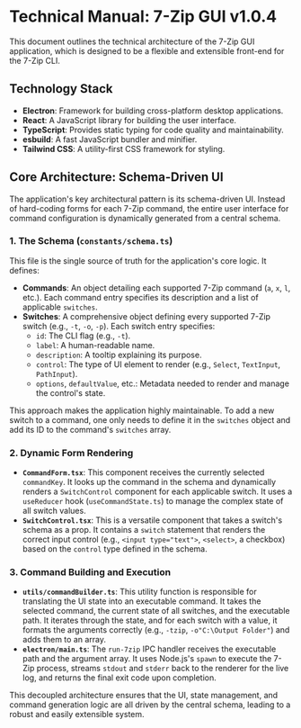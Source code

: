 # Technical Manual: 7-Zip GUI v1.0.4

This document outlines the technical architecture of the 7-Zip GUI application, which is designed to be a flexible and extensible front-end for the 7-Zip CLI.

## Technology Stack

- **Electron**: Framework for building cross-platform desktop applications.
- **React**: A JavaScript library for building the user interface.
- **TypeScript**: Provides static typing for code quality and maintainability.
- **esbuild**: A fast JavaScript bundler and minifier.
- **Tailwind CSS**: A utility-first CSS framework for styling.

## Core Architecture: Schema-Driven UI

The application's key architectural pattern is its schema-driven UI. Instead of hard-coding forms for each 7-Zip command, the entire user interface for command configuration is dynamically generated from a central schema.

### 1. The Schema (`constants/schema.ts`)

This file is the single source of truth for the application's core logic. It defines:
- **Commands**: An object detailing each supported 7-Zip command (`a`, `x`, `l`, etc.). Each command entry specifies its description and a list of applicable `switches`.
- **Switches**: A comprehensive object defining every supported 7-Zip switch (e.g., `-t`, `-o`, `-p`). Each switch entry specifies:
    - `id`: The CLI flag (e.g., `-t`).
    - `label`: A human-readable name.
    - `description`: A tooltip explaining its purpose.
    - `control`: The type of UI element to render (e.g., `Select`, `TextInput`, `PathInput`).
    - `options`, `defaultValue`, etc.: Metadata needed to render and manage the control's state.

This approach makes the application highly maintainable. To add a new switch to a command, one only needs to define it in the `switches` object and add its ID to the command's `switches` array.

### 2. Dynamic Form Rendering

- **`CommandForm.tsx`**: This component receives the currently selected `commandKey`. It looks up the command in the schema and dynamically renders a `SwitchControl` component for each applicable switch. It uses a `useReducer` hook (`useCommandState.ts`) to manage the complex state of all switch values.
- **`SwitchControl.tsx`**: This is a versatile component that takes a switch's schema as a prop. It contains a `switch` statement that renders the correct input control (e.g., `<input type="text">`, `<select>`, a checkbox) based on the `control` type defined in the schema.

### 3. Command Building and Execution

- **`utils/commandBuilder.ts`**: This utility function is responsible for translating the UI state into an executable command. It takes the selected command, the current state of all switches, and the executable path. It iterates through the state, and for each switch with a value, it formats the arguments correctly (e.g., `-tzip`, `-o"C:\Output Folder"`) and adds them to an array.
- **`electron/main.ts`**: The `run-7zip` IPC handler receives the executable path and the argument array. It uses Node.js's `spawn` to execute the 7-Zip process, streams `stdout` and `stderr` back to the renderer for the live log, and returns the final exit code upon completion.

This decoupled architecture ensures that the UI, state management, and command generation logic are all driven by the central schema, leading to a robust and easily extensible system.
